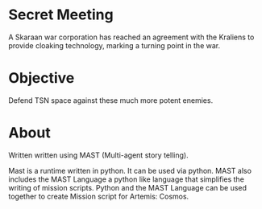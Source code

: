 # Secret Meeting
A Skaraan war corporation has reached an agreement with the Kraliens to provide cloaking technology, marking a turning point in the war.

# Objective 
Defend TSN space against these much more potent enemies.

# About
Written written using MAST (Multi-agent story telling).

Mast is a runtime written in python. It can be used via python. MAST also includes the MAST Language a python like language that simplifies the writing of mission scripts. Python and the MAST Language can be used together to create Mission script for Artemis: Cosmos.



